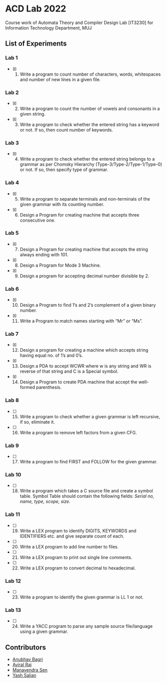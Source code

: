 # ACD Lab 2022

Course work of Automata Theory and Compiler Design Lab [IT3230] for Information Technology Department, MUJ

## List of Experiments

### Lab 1

- [x] 1. Write a program to count number of characters, words, whitespaces and number of new lines in a given file.

### Lab 2

- [x] 2. Write a program to count the number of vowels and consonants in a given string.
- [x] 3. Write a program to check whether the entered string has a keyword or not. If so, then count number of keywords.

### Lab 3

- [x] 4. Write a program to check whether the entered string belongs to a grammar as per Chomsky Hierarchy (Type-3/Type-2/Type-1/Type-0) or not. If so, then specify type of grammar.

### Lab 4

- [x] 5. Write a program to separate terminals and non-terminals of the given grammar with its counting number.
- [x] 6. Design a Program for creating machine that accepts three consecutive one.

### Lab 5

- [x] 7. Design a Program for creating machine that accepts the string always ending with 101.
- [x] 8. Design a Program for Mode 3 Machine.
- [x] 9. Design a program for accepting decimal number divisible by 2.

### Lab 6

- [x] 10. Design a Program to find 1’s and 2’s complement of a given binary number.
- [x] 11. Write a Program to match names starting with “Mr” or “Ms”.

### Lab 7

- [x] 12. Design a program for creating a machine which accepts string having equal no. of 1’s and 0’s.
- [x] 13. Design a PDA to accept WCWR where w is any string and WR is reverse of that string and C is a Special symbol.
- [x] 14. Design a Program to create PDA machine that accept the well-formed parenthesis.

### Lab 8

- [ ] 15. Write a program to check whether a given grammar is left recursive, if so, eliminate it.
- [ ] 16. Write a program to remove left factors from a given CFG.

### Lab 9

- [ ] 17. Write a program to find FIRST and FOLLOW for the given grammar.

### Lab 10

- [ ] 18. Write a program which takes a C source file and create a symbol table. Symbol Table should contain the following fields:
      _Serial no, name, type, scope, size._

### Lab 11

- [ ] 19. Write a LEX program to identify DIGITS, KEYWORDS and IDENTIFIERS
      etc. and give separate count of each.
- [ ] 20. Write a LEX program to add line number to files.
- [ ] 21. Write a LEX program to print out single line comments.
- [ ] 22. Write a LEX program to convert decimal to hexadecimal.

### Lab 12

- [ ] 23. Write a program to identify the given grammar is LL 1 or not.

### Lab 13

- [ ] 24. Write a YACC program to parse any sample source file/language using a given grammar.

## Contributors

- [Anubhav Bagri](https://www.linkedin.com/in/anubhavbagri/)
- [Aviral Raj](https://www.linkedin.com/in/aviral-raj-5a9a04184/)
- [Manavendra Sen](https://www.linkedin.com/in/manavendrasen/)
- [Yash Salian](https://www.linkedin.com/in/yash-salian-664086170/)
